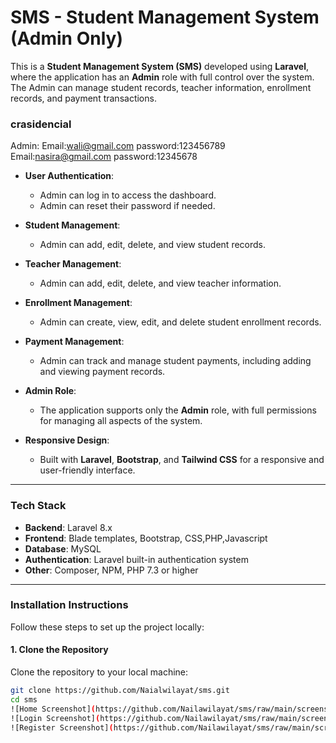 # SMS - Student Management System (Admin Only)

This is a **Student Management System (SMS)** developed using **Laravel**, where the application has an **Admin** role with full control over the system. The Admin can manage student records, teacher information, enrollment records, and payment transactions.

### **crasidencial**
Admin:
Email:wali@gmail.com
password:123456789
Email:nasira@gmail.com
password:12345678

- **User Authentication**:
  - Admin can log in to access the dashboard.
  - Admin can reset their password if needed.

- **Student Management**:
  - Admin can add, edit, delete, and view student records.
  
- **Teacher Management**:
  - Admin can add, edit, delete, and view teacher information.

- **Enrollment Management**:
  - Admin can create, view, edit, and delete student enrollment records.

- **Payment Management**:
  - Admin can track and manage student payments, including adding and viewing payment records.

- **Admin Role**:
  - The application supports only the **Admin** role, with full permissions for managing all aspects of the system.

- **Responsive Design**:
  - Built with **Laravel**, **Bootstrap**, and **Tailwind CSS** for a responsive and user-friendly interface.

---

### **Tech Stack**

- **Backend**: Laravel 8.x
- **Frontend**: Blade templates, Bootstrap, CSS,PHP,Javascript
- **Database**: MySQL 
- **Authentication**: Laravel built-in authentication system
- **Other**: Composer, NPM, PHP 7.3 or higher

---

### **Installation Instructions**

Follow these steps to set up the project locally:

#### 1. Clone the Repository

Clone the repository to your local machine:

```bash
git clone https://github.com/Naialwilayat/sms.git
cd sms
![Home Screenshot](https://github.com/Nailawilayat/sms/raw/main/screenshots/home.PNG)
![Login Screenshot](https://github.com/Nailawilayat/sms/raw/main/screenshots/login.PNG)
![Register Screenshot](https://github.com/Nailawilayat/sms/raw/main/screenshots/register.PNG) 

